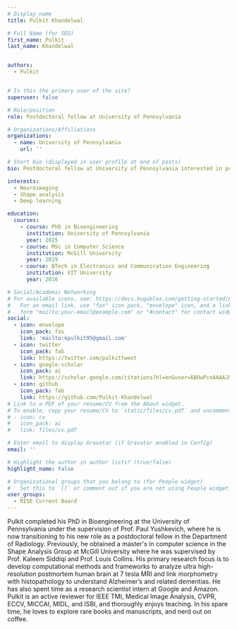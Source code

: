 ```yaml
---
# Display name
title: Pulkit Khandelwal

# Full Name (for SEO)
first_name: Pulkit
last_name: Khandelwal


authors:
  - Pulkit


# Is this the primary user of the site?
superuser: false

# Role/position
role: Postdoctoral fellow at University of Pennsylvania

# Organizations/Affiliations
organizations:
  - name: University of Pennsylvania
    url: ''

# Short bio (displayed in user profile at end of posts)
bio: Postdoctoral fellow at University of Pennsylvania interested in postmortem neuroimaging.

interests:
  - Neuroimaging
  - Shape analysis
  - Deep learning

education:
  courses:
    - course: PhD in Bioengineering
      institution: University of Pennsylvania 
      year: 2025
    - course: MSc in Computer Science
      institution: McGill University
      year: 2019
    - course: BTech in Electronics and Communication Engineering
      institution: VIT University
      year: 2016

# Social/Academic Networking
# For available icons, see: https://docs.hugoblox.com/getting-started/page-builder/#icons
#   For an email link, use "fas" icon pack, "envelope" icon, and a link in the
#   form "mailto:your-email@example.com" or "#contact" for contact widget.
social:
  - icon: envelope
    icon_pack: fas
    link: 'mailto:kpulkit95@gmail.com'
  - icon: twitter
    icon_pack: fab
    link: https://twitter.com/pulkittweet
  - icon: google-scholar
    icon_pack: ai
    link: https://scholar.google.com/citations?hl=en&user=6BOwPcoAAAAJ&view_op=list_works&sortby=pubdate
  - icon: github
    icon_pack: fab
    link: https://github.com/Pulkit-Khandelwal
# Link to a PDF of your resume/CV from the About widget.
# To enable, copy your resume/CV to `static/files/cv.pdf` and uncomment the lines below.
# - icon: cv
#   icon_pack: ai
#   link: files/cv.pdf

# Enter email to display Gravatar (if Gravatar enabled in Config)
email: ''

# Highlight the author in author lists? (true/false)
highlight_name: false

# Organizational groups that you belong to (for People widget)
#   Set this to `[]` or comment out if you are not using People widget.
user_groups:
  - RISE Current Board
---
```


Pulkit completed his PhD in Bioengineering at the University of Pennsylvania under the supervision of Prof. Paul Yushkevich, where he is now transitioning to his new role as a postdoctoral fellow in the Department of Radiology. Previously, he obtained a master's in computer science in the Shape Analysis Group at McGill University where he was supervised by Prof. Kaleem Siddiqi and Prof. Louis Collins. His primary research focus is to develop computational methods and frameworks to analyze ultra high-resolution postmortem human brain at 7 tesla MRI and link morphometry with histopathology to understand Alzheimer’s and related dementias. He has also spent time as a research scientist intern at Google and Amazon. Pulkit is an active reviewer for IEEE TMI, Medical Image Analysis, CVPR, ECCV, MICCAI, MIDL, and ISBI, and thoroughly enjoys teaching. In his spare time, he loves to explore rare books and manuscripts, and nerd out on coffee.

